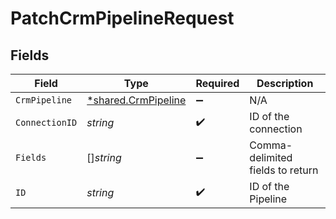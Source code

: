 # PatchCrmPipelineRequest


## Fields

| Field                                                     | Type                                                      | Required                                                  | Description                                               |
| --------------------------------------------------------- | --------------------------------------------------------- | --------------------------------------------------------- | --------------------------------------------------------- |
| `CrmPipeline`                                             | [*shared.CrmPipeline](../../models/shared/crmpipeline.md) | :heavy_minus_sign:                                        | N/A                                                       |
| `ConnectionID`                                            | *string*                                                  | :heavy_check_mark:                                        | ID of the connection                                      |
| `Fields`                                                  | []*string*                                                | :heavy_minus_sign:                                        | Comma-delimited fields to return                          |
| `ID`                                                      | *string*                                                  | :heavy_check_mark:                                        | ID of the Pipeline                                        |